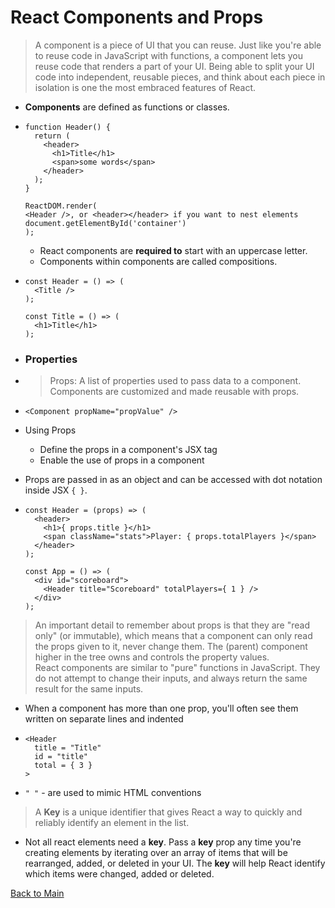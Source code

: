 # React Components and Props

> A component is a piece of UI that you can reuse. Just like you're able to reuse code in JavaScript with functions, a component lets you reuse code that renders a part of your UI. Being able to split your UI code into independent, reusable pieces, and think about each piece in isolation is one the most embraced features of React.


+ **Components** are defined as functions or classes. 
+ ```
  function Header() {
    return (
      <header>
        <h1>Title</h1>
        <span>some words</span>
      </header>
    );
  }

  ReactDOM.render(
  <Header />, or <header></header> if you want to nest elements
  document.getElementById('container')
  );
  ```
  + React components are **required to** start with an uppercase letter.
  + Components within components are called compositions.
+ ```
  const Header = () => (
    <Title />
  );

  const Title = () => (
    <h1>Title</h1>
  );
  ```

+ ### Properties
+ > Props: A list of properties used to pass data to a component.  Components are customized and made reusable with props.
+ `<Component propName="propValue" />`
+ Using Props
  + Define the props in a component's JSX tag
  + Enable the use of props in a component
+ Props are passed in as an object and can be accessed with dot notation inside JSX `{ }`.
+ ```
  const Header = (props) => (
    <header>
      <h1>{ props.title }</h1>
      <span className="stats">Player: { props.totalPlayers }</span>
    </header>
  );

  const App = () => (
    <div id="scoreboard">
      <Header title="Scoreboard" totalPlayers={ 1 } />
    </div>
  );
  ```
> An important detail to remember about props is that they are "read only" (or immutable), which means that a component can only read the props given to it, never change them. The (parent) component higher in the tree owns and controls the property values. <br> React components are similar to "pure" functions in JavaScript. They do not attempt to change their inputs, and always return the same result for the same inputs.
  + When a component has more than one prop, you'll often see them written on separate lines and indented
  + ```
    <Header
      title = "Title"
      id = "title"
      total = { 3 }
    > 
    ```
  + `" "` - are used to mimic HTML conventions
  
  > A **Key** is a unique identifier that gives React a way to quickly and reliably identify an element in the list.
+ Not all react elements need a **key**.  Pass a **key** prop any time you're creating elements by iterating over an array of items that will be rearranged, added, or deleted in your UI.  The **key** will help React identify which items were changed, added or deleted.


[Back to Main](react.md)